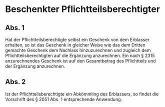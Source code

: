 # Beschenkter Pflichtteilsberechtigter



## Abs. 1

 Hat der Pflichtteilsberechtigte selbst ein Geschenk von dem Erblasser erhalten, so ist das Geschenk in gleicher Weise wie das dem Dritten gemachte Geschenk dem Nachlass hinzuzurechnen und zugleich dem Pflichtteilsberechtigten auf die Ergänzung anzurechnen. Ein nach § 2315 anzurechnendes Geschenk ist auf den Gesamtbetrag des Pflichtteils und der Ergänzung anzurechnen.

## Abs. 2

 Ist der Pflichtteilsberechtigte ein Abkömmling des Erblassers, so findet die Vorschrift des § 2051 Abs. 1 entsprechende Anwendung. 

